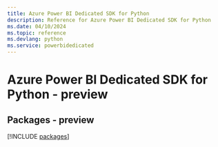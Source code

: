 ```yaml
---
title: Azure Power BI Dedicated SDK for Python
description: Reference for Azure Power BI Dedicated SDK for Python
ms.date: 04/10/2024
ms.topic: reference
ms.devlang: python
ms.service: powerbidedicated
---
```

# Azure Power BI Dedicated SDK for Python - preview
## Packages - preview
[!INCLUDE [packages](power-bi-dedicated-index.md)]